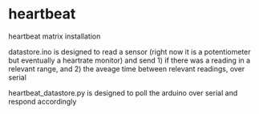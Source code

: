 # heartbeat
heartbeat matrix installation

datastore.ino is designed to read a sensor (right now it is a potentiometer but eventually a heartrate monitor) and send 1) if there was a reading in a relevant range, and 2) the aveage time between relevant readings, over serial

heartbeat_datastore.py is designed to poll the arduino over serial and respond accordingly
